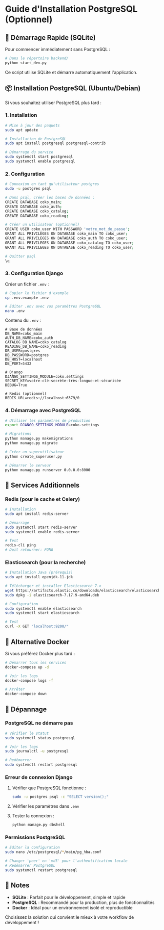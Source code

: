 # Guide d'Installation PostgreSQL (Optionnel)

## 🚀 Démarrage Rapide (SQLite)

Pour commencer immédiatement sans PostgreSQL :

```bash
# Dans le répertoire backend/
python start_dev.py
```

Ce script utilise SQLite et démarre automatiquement l'application.

## 📦 Installation PostgreSQL (Ubuntu/Debian)

Si vous souhaitez utiliser PostgreSQL plus tard :

### 1. Installation

```bash
# Mise à jour des paquets
sudo apt update

# Installation de PostgreSQL
sudo apt install postgresql postgresql-contrib

# Démarrage du service
sudo systemctl start postgresql
sudo systemctl enable postgresql
```

### 2. Configuration

```bash
# Connexion en tant qu'utilisateur postgres
sudo -u postgres psql

# Dans psql, créer les bases de données :
CREATE DATABASE coko_main;
CREATE DATABASE coko_auth;
CREATE DATABASE coko_catalog;
CREATE DATABASE coko_reading;

# Créer un utilisateur (optionnel)
CREATE USER coko_user WITH PASSWORD 'votre_mot_de_passe';
GRANT ALL PRIVILEGES ON DATABASE coko_main TO coko_user;
GRANT ALL PRIVILEGES ON DATABASE coko_auth TO coko_user;
GRANT ALL PRIVILEGES ON DATABASE coko_catalog TO coko_user;
GRANT ALL PRIVILEGES ON DATABASE coko_reading TO coko_user;

# Quitter psql
\q
```

### 3. Configuration Django

Créer un fichier `.env` :

```bash
# Copier le fichier d'exemple
cp .env.example .env

# Éditer .env avec vos paramètres PostgreSQL
nano .env
```

Contenu du `.env` :

```env
# Base de données
DB_NAME=coko_main
AUTH_DB_NAME=coko_auth
CATALOG_DB_NAME=coko_catalog
READING_DB_NAME=coko_reading
DB_USER=postgres
DB_PASSWORD=postgres
DB_HOST=localhost
DB_PORT=5432

# Django
DJANGO_SETTINGS_MODULE=coko.settings
SECRET_KEY=votre-clé-secrète-très-longue-et-sécurisée
DEBUG=True

# Redis (optionnel)
REDIS_URL=redis://localhost:6379/0
```

### 4. Démarrage avec PostgreSQL

```bash
# Utiliser les paramètres de production
export DJANGO_SETTINGS_MODULE=coko.settings

# Migrations
python manage.py makemigrations
python manage.py migrate

# Créer un superutilisateur
python create_superuser.py

# Démarrer le serveur
python manage.py runserver 0.0.0.0:8000
```

## 🔧 Services Additionnels

### Redis (pour le cache et Celery)

```bash
# Installation
sudo apt install redis-server

# Démarrage
sudo systemctl start redis-server
sudo systemctl enable redis-server

# Test
redis-cli ping
# Doit retourner: PONG
```

### Elasticsearch (pour la recherche)

```bash
# Installation Java (prérequis)
sudo apt install openjdk-11-jdk

# Télécharger et installer Elasticsearch 7.x
wget https://artifacts.elastic.co/downloads/elasticsearch/elasticsearch-7.17.9-amd64.deb
sudo dpkg -i elasticsearch-7.17.9-amd64.deb

# Configuration
sudo systemctl enable elasticsearch
sudo systemctl start elasticsearch

# Test
curl -X GET "localhost:9200/"
```

## 🐳 Alternative Docker

Si vous préférez Docker plus tard :

```bash
# Démarrer tous les services
docker-compose up -d

# Voir les logs
docker-compose logs -f

# Arrêter
docker-compose down
```

## 🚨 Dépannage

### PostgreSQL ne démarre pas

```bash
# Vérifier le statut
sudo systemctl status postgresql

# Voir les logs
sudo journalctl -u postgresql

# Redémarrer
sudo systemctl restart postgresql
```

### Erreur de connexion Django

1. Vérifier que PostgreSQL fonctionne :
   ```bash
   sudo -u postgres psql -c "SELECT version();"
   ```

2. Vérifier les paramètres dans `.env`

3. Tester la connexion :
   ```bash
   python manage.py dbshell
   ```

### Permissions PostgreSQL

```bash
# Éditer la configuration
sudo nano /etc/postgresql/*/main/pg_hba.conf

# Changer 'peer' en 'md5' pour l'authentification locale
# Redémarrer PostgreSQL
sudo systemctl restart postgresql
```

## 📝 Notes

- **SQLite** : Parfait pour le développement, simple et rapide
- **PostgreSQL** : Recommandé pour la production, plus de fonctionnalités
- **Docker** : Idéal pour un environnement isolé et reproductible

Choisissez la solution qui convient le mieux à votre workflow de développement !